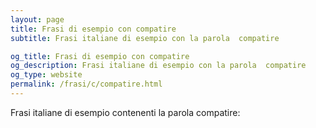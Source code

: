 ```yaml
---
layout: page
title: Frasi di esempio con compatire 
subtitle: Frasi italiane di esempio con la parola  compatire

og_title: Frasi di esempio con compatire 
og_description: Frasi italiane di esempio con la parola  compatire
og_type: website
permalink: /frasi/c/compatire.html
---
```


Frasi italiane di esempio contenenti la parola compatire:


